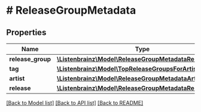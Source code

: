 # # ReleaseGroupMetadata

## Properties

Name | Type | Description | Notes
------------ | ------------- | ------------- | -------------
**release_group** | [**\Listenbrainz\Model\ReleaseGroupMetadataReleaseGroup**](ReleaseGroupMetadataReleaseGroup.md) |  | [optional]
**tag** | [**\Listenbrainz\Model\TopReleaseGroupsForArtistInnerTag**](TopReleaseGroupsForArtistInnerTag.md) |  | [optional]
**artist** | [**\Listenbrainz\Model\ReleaseGroupMetadataArtist**](ReleaseGroupMetadataArtist.md) |  | [optional]
**release** | [**\Listenbrainz\Model\ReleaseGroupMetadataReleaseGroup**](ReleaseGroupMetadataReleaseGroup.md) |  | [optional]

[[Back to Model list]](../../README.md#models) [[Back to API list]](../../README.md#endpoints) [[Back to README]](../../README.md)
